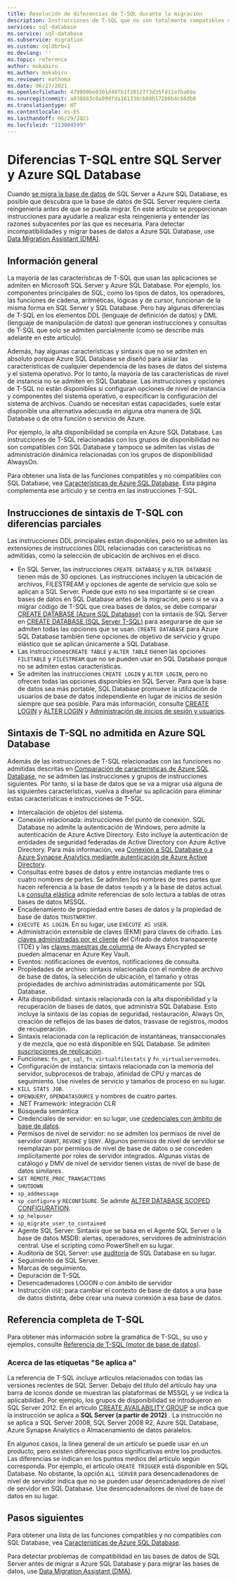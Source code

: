```yaml
---
title: Resolución de diferencias de T-SQL durante la migración
description: Instrucciones de T-SQL que no son totalmente compatibles con Azure SQL Database.
services: sql-database
ms.service: sql-database
ms.subservice: migration
ms.custom: sqldbrb=1
ms.devlang: ''
ms.topic: reference
author: mokabiru
ms.author: mokabiru
ms.reviewer: mathoma
ms.date: 06/17/2021
ms.openlocfilehash: 479800be0301d40fb1f20127f3d35fd11e7ba69e
ms.sourcegitcommit: a038863c0a99dfda16133bcb08b172b6b4c86db8
ms.translationtype: HT
ms.contentlocale: es-ES
ms.lasthandoff: 06/29/2021
ms.locfileid: "113004599"
---
```

# <a name="t-sql-differences-between-sql-server-and-azure-sql-database"></a>Diferencias T-SQL entre SQL Server y Azure SQL Database

Cuando [se migra la base de datos](migrate-to-database-from-sql-server.md) de SQL Server a Azure SQL Database, es posible que descubra que la base de datos de SQL Server requiere cierta reingeniería antes de que se pueda migrar. En este artículo se proporcionan instrucciones para ayudarle a realizar esta reingeniería y entender las razones subyacentes por las que es necesaria. Para detectar incompatibilidades y migrar bases de datos a Azure SQL Database, use [Data Migration Assistant (DMA)](/sql/dma/dma-overview).

## <a name="overview"></a>Información general

La mayoría de las características de T-SQL que usan las aplicaciones se admiten en Microsoft SQL Server y Azure SQL Database. Por ejemplo, los componentes principales de SQL, como los tipos de datos, los operadores, las funciones de cadena, aritméticas, lógicas y de cursor, funcionan de la misma forma en SQL Server y SQL Database. Pero hay algunas diferencias de T-SQL en los elementos DDL (lenguaje de definición de datos) y DML (lenguaje de manipulación de datos) que generan instrucciones y consultas de T-SQL que solo se admiten parcialmente (como se describe más adelante en este artículo).

Además, hay algunas características y sintaxis que no se admiten en absoluto porque Azure SQL Database se diseñó para aislar las características de cualquier dependencia de las bases de datos del sistema y el sistema operativo. Por lo tanto, la mayoría de las características de nivel de instancia no se admiten en SQL Database. Las instrucciones y opciones de T-SQL no están disponibles si configuran opciones de nivel de instancia y componentes del sistema operativo, o especifican la configuración del sistema de archivos. Cuando se necesitan estas capacidades, suele estar disponible una alternativa adecuada en alguna otra manera de SQL Database o de otra función o servicio de Azure.

Por ejemplo, la alta disponibilidad se compila en Azure SQL Database. Las instrucciones de T-SQL relacionadas con los grupos de disponibilidad no son compatibles con SQL Database y tampoco se admiten las vistas de administración dinámica relacionadas con los grupos de disponibilidad AlwaysOn.

Para obtener una lista de las funciones compatibles y no compatibles con SQL Database, vea [Características de Azure SQL Database](features-comparison.md). Esta página complementa ese artículo y se centra en las instrucciones T-SQL.

## <a name="t-sql-syntax-statements-with-partial-differences"></a>Instrucciones de sintaxis de T-SQL con diferencias parciales

Las instrucciones DDL principales están disponibles, pero no se admiten las extensiones de instrucciones DDL relacionadas con características no admitidas, como la selección de ubicación de archivos en el disco.

- En SQL Server, las instrucciones `CREATE DATABASE` y `ALTER DATABASE` tienen más de 30 opciones. Las instrucciones incluyen la ubicación de archivos, FILESTREAM y opciones de agente de servicio que solo se aplican a SQL Server. Puede que esto no sea importante si se crean bases de datos en SQL Database antes de la migración, pero si se va a migrar código de T-SQL que crea bases de datos, se debe comparar [CREATE DATABASE (Azure SQL Database)](/sql/t-sql/statements/create-database-transact-sql?view=azuresqldb-current&preserve-view=true) con la sintaxis de SQL Server en [CREATE DATABASE (SQL Server T-SQL)](/sql/t-sql/statements/create-database-transact-sql?view=sql-server-ver15&preserve-view=true) para asegurarse de que se admiten todas las opciones que se usan. `CREATE DATABASE` para Azure SQL Database también tiene opciones de objetivo de servicio y grupo elástico que se aplican únicamente a SQL Database.
- Las instrucciones`CREATE TABLE` y `ALTER TABLE` tienen las opciones `FILETABLE` y `FILESTREAM` que no se pueden usar en SQL Database porque no se admiten estas características.
- Se admiten las instrucciones `CREATE LOGIN` y `ALTER LOGIN`, pero no ofrecen todas las opciones disponibles en SQL Server. Para que la base de datos sea más portable, SQL Database promueve la utilización de usuarios de base de datos independiente en lugar de inicios de sesión siempre que sea posible. Para más información, consulte [CREATE LOGIN](/sql/t-sql/statements/create-login-transact-sql?view=azuresqldb-current&preserve-view=true) y [ALTER LOGIN](/sql/t-sql/statements/alter-login-transact-sql?view=azuresqldb-current&preserve-view=true) y [Administración de inicios de sesión y usuarios](logins-create-manage.md).

## <a name="t-sql-syntax-not-supported-in-azure-sql-database"></a>Sintaxis de T-SQL no admitida en Azure SQL Database

Además de las instrucciones de T-SQL relacionadas con las funciones no admitidas descritas en [Comparación de características de Azure SQL Database](features-comparison.md), no se admiten las instrucciones y grupos de instrucciones siguientes. Por tanto, si la base de datos que se va a migrar usa alguna de las siguientes características, vuelva a diseñar su aplicación para eliminar estas características e instrucciones de T-SQL.

- Intercalación de objetos del sistema.
- Conexión relacionada: instrucciones del punto de conexión. SQL Database no admite la autenticación de Windows, pero admite la autenticación de Azure Active Directory. Esto incluye la autenticación de entidades de seguridad federadas de Active Directory con Azure Active Directory. Para más información, vea [Conexión a SQL Database o a Azure Synapse Analytics mediante autenticación de Azure Active Directory](authentication-aad-overview.md).
- Consultas entre bases de datos y entre instancias mediante tres o cuatro nombres de partes. Se admiten los nombres de tres partes que hacen referencia a la base de datos `tempdb` y a la base de datos actual. La [consulta elástica](elastic-query-overview.md) admite referencias de solo lectura a tablas de otras bases de datos MSSQL.
- Encadenamiento de propiedad entre bases de datos y la propiedad de base de datos `TRUSTWORTHY`.
- `EXECUTE AS LOGIN`. En su lugar, use `EXECUTE AS USER`.
- Administración extensible de claves (EKM) para claves de cifrado. Las [claves administradas por el cliente](transparent-data-encryption-byok-overview.md) del Cifrado de datos transparente (TDE) y las [claves maestras de columna](always-encrypted-azure-key-vault-configure.md) de Always Encrypted se pueden almacenar en Azure Key Vault.
- Eventos: notificaciones de eventos, notificaciones de consulta.
- Propiedades de archivo: sintaxis relacionada con el nombre de archivo de base de datos, la selección de ubicación, el tamaño y otras propiedades de archivo administradas automáticamente por SQL Database.
- Alta disponibilidad: sintaxis relacionada con la alta disponibilidad y la recuperación de bases de datos, que administra SQL Database. Esto incluye la sintaxis de las copias de seguridad, restauración, Always On, creación de reflejos de las bases de datos, trasvase de registros, modos de recuperación.
- Sintaxis relacionada con la replicación de instantáneas, transaccionales y de mezcla, que no está disponible en SQL Database. Se admiten [suscripciones de replicación](replication-to-sql-database.md).
- Funciones: `fn_get_sql`, `fn_virtualfilestats` y `fn_virtualservernodes`.
- Configuración de instancia: sintaxis relacionada con la memoria del servidor, subprocesos de trabajo, afinidad de CPU y marcas de seguimiento. Use niveles de servicio y tamaños de proceso en su lugar.
- `KILL STATS JOB`.
- `OPENQUERY`, `OPENDATASOURCE` y nombres de cuatro partes.
- .NET Framework: integración CLR
- Búsqueda semántica
- Credenciales de servidor: en su lugar, use [credenciales con ámbito de base de datos](/sql/t-sql/statements/create-database-scoped-credential-transact-SQL).
- Permisos de nivel de servidor: no se admiten los permisos de nivel de servidor `GRANT`, `REVOKE` y `DENY`. Algunos permisos de nivel de servidor se reemplazan por permisos de nivel de base de datos o se conceden implícitamente por roles de servidor integrados. Algunas vistas de catálogo y DMV de nivel de servidor tienen vistas de nivel de base de datos similares.
- `SET REMOTE_PROC_TRANSACTIONS`
- `SHUTDOWN`
- `sp_addmessage`
- `sp_configure` y `RECONFIGURE`. Se admite [ALTER DATABASE SCOPED CONFIGURATION](/sql/t-sql/statements/alter-database-scoped-configuration-transact-sql).
- `sp_helpuser`
- `sp_migrate_user_to_contained`
- Agente SQL Server: Sintaxis que se basa en el Agente SQL Server o la base de datos MSDB: alertas, operadores, servidores de administración central. Use el scripting como PowerShell en su lugar.
- Auditoría de SQL Server: use [auditoría](auditing-overview.md) de SQL Database en su lugar.
- Seguimiento de SQL Server.
- Marcas de seguimiento.
- Depuración de T-SQL
- Desencadenadores LOGON o con ámbito de servidor
- Instrucción `USE`: para cambiar el contexto de base de datos a una base de datos distinta, debe crear una nueva conexión a esa base de datos.

## <a name="full-t-sql-reference"></a>Referencia completa de T-SQL

Para obtener más información sobre la gramática de T-SQL, su uso y ejemplos, consulte [Referencia de T-SQL (motor de base de datos)](/sql/t-sql/language-reference).

### <a name="about-the-applies-to-tags"></a>Acerca de las etiquetas "Se aplica a"

La referencia de T-SQL incluye artículos relacionados con todas las versiones recientes de SQL Server. Debajo del título del artículo hay una barra de iconos donde se muestran las plataformas de MSSQL y se indica la aplicabilidad. Por ejemplo, los grupos de disponibilidad se introdujeron en SQL Server 2012. En el artículo [CREATE AVAILABILITY GROUP](/sql/t-sql/statements/create-availability-group-transact-sql) se indica que la instrucción se aplica a **SQL Server (a partir de 2012)** . La instrucción no se aplica a SQL Server 2008, SQL Server 2008 R2, Azure SQL Database, Azure Synapse Analytics o Almacenamiento de datos paralelos.

En algunos casos, la línea general de un artículo se puede usar en un producto, pero existen diferencias poco significativas entre los productos. Las diferencias se indican en los puntos medios del artículo según corresponda. Por ejemplo, el artículo `CREATE TRIGGER` está disponible en SQL Database. No obstante, la opción `ALL SERVER` para desencadenadores de nivel de servidor indica que no se pueden usar desencadenadores de nivel de servidor en SQL Database. Use desencadenadores de nivel de base de datos en su lugar.

## <a name="next-steps"></a>Pasos siguientes

Para obtener una lista de las funciones compatibles y no compatibles con SQL Database, vea [Características de Azure SQL Database](features-comparison.md).

Para detectar problemas de compatibilidad en las bases de datos de SQL Server antes de migrar a Azure SQL Database y para migrar las bases de datos, use [Data Migration Assistant (DMA)](/sql/dma/dma-overview).